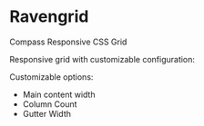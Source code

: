 Ravengrid
=========

Compass Responsive CSS Grid

Responsive grid with customizable configuration:

Customizable options:

  - Main content width
  - Column Count
  - Gutter Width
